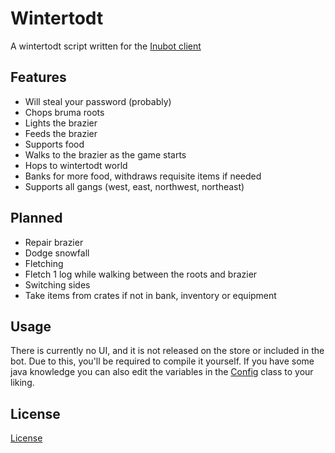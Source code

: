 # Wintertodt

A wintertodt script written for the [Inubot client](https://inubot.com/)


## Features

* Will steal your password (probably)
* Chops bruma roots
* Lights the brazier
* Feeds the brazier
* Supports food
* Walks to the brazier as the game starts
* Hops to wintertodt world
* Banks for more food, withdraws requisite items if needed
* Supports all gangs (west, east, northwest, northeast)


## Planned

* Repair brazier
* Dodge snowfall
* Fletching
* Fletch 1 log while walking between the roots and brazier
* Switching sides
* Take items from crates if not in bank, inventory or equipment


## Usage

There is currently no UI, and it is not released on the store or included in the bot.
Due to this, you'll be required to compile it yourself. 
If you have some java knowledge you can also edit the variables in the 
[Config](https://github.com/d-o-g/inubot-wintertodt/blob/master/src/main/java/org/rspeer/scripts/wintertodt/domain/Config.java)
class to your liking.


## License
[License](LICENSE)